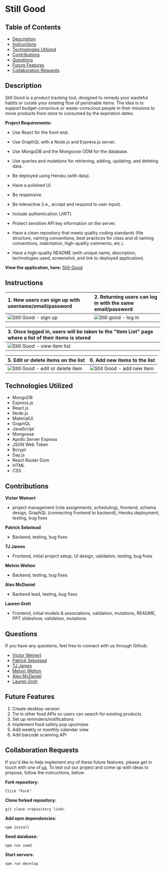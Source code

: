 # Still Good

## Table of Contents 
* [Description](#description)
* [Instructions](#instructions)
* [Technologies Utilized](#technologies-utilized)
* [Contributions](#contributions)
* [Questions](#questions)
* [Future Features](#future-features)
* [Collaboration Requests](#collaboration-requests)

## Description

Still Good is a product tracking tool, designed to remedy your wasteful habits or curate your existing flow of perishable items. The idea is to support budget-conscious or waste-conscious people in their missions to move products from store to consumed by the expiration dates.

**Project Requirements:**
* Use React for the front end.

* Use GraphQL with a Node.js and Express.js server.

* Use MongoDB and the Mongoose ODM for the database.

* Use queries and mutations for retrieving, adding, updating, and deleting data.

* Be deployed using Heroku (with data).

* Have a polished UI.

* Be responsive.

* Be interactive (i.e., accept and respond to user input).

* Include authentication (JWT).

* Protect sensitive API key information on the server.

* Have a clean repository that meets quality coding standards (file structure, naming conventions, best practices for class and id naming conventions, indentation, high-quality comments, etc.).

* Have a high-quality README (with unique name, description, technologies used, screenshot, and link to deployed application).

**View the application, here:** [Still-Good](https://pacific-bayou-24755.herokuapp.com/)

## Instructions 

| 1. New users can sign up with username/email/password | 2. Returning users can log in with the same email/password |
| :-- | :-- |
| ![Still Good - sign up](./assets/signup-screenshot-1 "signup") | ![Still good - log in](./assets/login-screenshot-2 "login") |

| 3. Once logged in, users will be taken to the "Item List" page where a list of their items is stored |
| :-- |
| ![Still Good - view item list](./assets/item-list-screenshot-3 "view-item-list") |

|5. Edit or delete items on the list | 6. Add new items to the list |
| :-- | :-- |
| ![Still Good - edit or delete item](./assets/edit-item-screenshot-4 "edit-delete-items") | ![Still Good - add new item](./assets/add-item-screenshot-5 "add-item") |

## Technologies Utilized
 
 * MongoDB
 * Express.js
 * React.js
 * Node.js
 * MaterialUI
 * GraphQL
 * JavaScript
 * Mongoose
 * Apollo Server Express
 * JSON Web Token
 * Bcrypt
 * Day.js
 * React Router Dom
 * HTML
 * CSS

## Contributions

**Victor Weinert** 
- project management (role assignments, scheduling), frontend, schema design, GraphQL (connecting frontend to backend), Heroku deployment, testing, bug fixes

**Patrick Sebstead** 
- Backend, testing, bug fixes

**TJ James**
- Frontend, initial project setup, UI design, validation, testing, bug fixes

**Melvin Welton** 
- Backend, testing, bug fixes

**Alex McDaniel** 
- Backend lead, testing, bug fixes

**Lauren Groh** 
- Frontend, initial models & associations, validation, mutations, README, PPT slideshow, validation, mutations

## Questions

If you have any questions, feel free to connect with us through Github: 

* [Victor Weinert](https://github.com/vw0389)
* [Patrick Sebstead](https://github.com/RaiderNationBuilder)
* [TJ James](https://github.com/jamestw13)
* [Melvin Welton](https://github.com/melwel74)
* [Alex McDaniel](https://github.com/alexm1937)
* [Lauren Groh](https://github.com/GrohTech)

## Future Features
1. Create desktop version
2. Tie in other food APIs so users can search for existing products
3. Set up reminders/notifications
4. Implement food safety pop ups/notes
5. Add weekly or monthly calendar view
6. Add barcode scanning API

## Collaboration Requests

If you'd like to help implement any of these future features, please get in touch with one of [us](#contributions). 
To test out our project and come up with ideas to propose, follow the instructions, below:  

**Fork repository:**  
```
Click "Fork"
```

**Clone forked repository:**
```
git clone <repository link>
```

**Add npm dependencies:**
```
npm install
```
**Seed database:**
```
npm run seed
```
**Start servers:**
```
npm run develop
```
